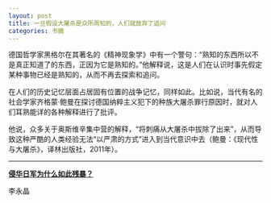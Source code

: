 ```yaml
---
layout: post
title: 一旦假设大屠杀是众所周知的，人们就放弃了追问
categories: 书摘
---
```


德国哲学家黑格尔在其著名的《精神现象学》中有一个警句：“熟知的东西所以不是真正知道了的东西，正因为它是熟知的。”他解释说，这是人们在认识时事先假定某种事物已经是熟知的，从而不再去探索和追问。

在人们的历史记忆层面占居固有位置的战争记忆，同样如此。比如说，当代有名的社会学家齐格蒙·鲍曼在探讨德国纳粹主义犯下的种族大屠杀罪行原因时，就对人们耳熟能详的各种解释进行了批评。

他说，众多关于奥斯维辛集中营的解释，“将刺痛从大屠杀中拔除了出来”，从而导致这种严酷的人类经验无法“以严肃的方式”进入到当代意识中去（鲍曼：《现代性与大屠杀》，译林出版社，2011年）。

---

[**侵华日军为什么如此残暴？**](https://mp.weixin.qq.com/s/ns4Fdk9lWCmpAqxz9PeDvw)

李永晶